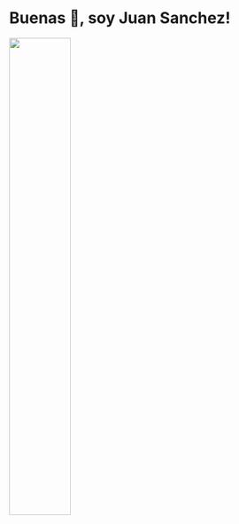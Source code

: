 # Buenas :wave:, soy Juan Sanchez!
<img align="center" width= "47%" src="https://github-readme-stats.vercel.app/api/top-langs/?username=JuanSaz&theme=jolly&layout=compact&&lang_count=6"/>
